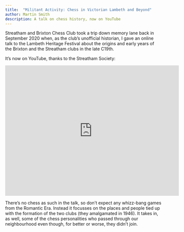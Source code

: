 ```yaml
---
title:  "Militant Activity: Chess in Victorian Lambeth and Beyond"
author: Martin Smith
description: A talk on chess history, now on YouTube
---
```


Streatham and Brixton Chess Club took a trip down memory lane back in September 2020 when, as the club’s unofficial historian, I gave an online talk to the Lambeth Heritage Festival about the origins and early years of the Brixton and the Streatham clubs in the late C19th.

It’s now on YouTube, thanks to the Streatham Society:

<iframe width="560" height="420" src="https://www.youtube.com/embed/5fJZ_hxGL00" 
  frameborder="0" allow="accelerometer; autoplay; clipboard-write; encrypted-media; gyroscope; picture-in-picture" 
  allowfullscreen>
</iframe>

<br>

There’s no chess as such in the talk, so don’t expect any whizz-bang games from the Romantic Era. Instead it focusses on the places and people tied up with the formation of the two clubs (they amalgamated in 1946).  It takes in, as well, some of the chess personalities who passed through our neighbourhood even though, for better or worse, they didn’t join.   
